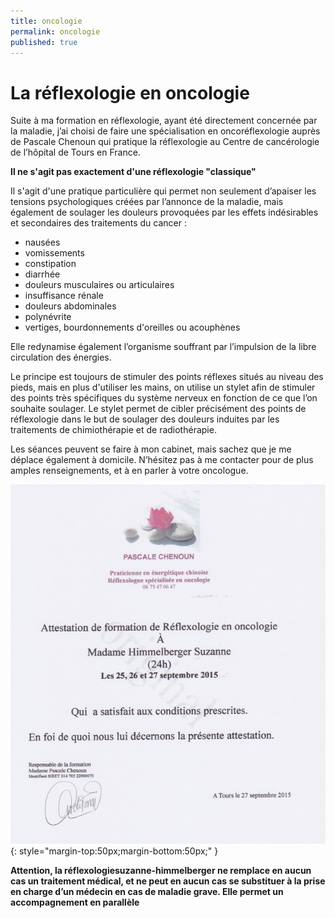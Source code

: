 ```yaml
---
title: oncologie
permalink: oncologie
published: true
---
```


# La réflexologie en oncologie

Suite à ma formation en réflexologie, ayant été directement concernée par la maladie, j’ai choisi de faire une spécialisation en oncoréflexologie auprès de Pascale Chenoun qui pratique la réflexologie au Centre de cancérologie de l’hôpital de Tours en France.

**Il ne s'agit pas exactement d'une réflexologie "classique"**

Il s'agit d'une pratique particulière qui permet non seulement d’apaiser les tensions psychologiques créées par l’annonce de la maladie, mais également de soulager les douleurs provoquées par les effets indésirables et secondaires des traitements du cancer :

- nausées
- vomissements
- constipation
- diarrhée
- douleurs musculaires ou articulaires
- insuffisance rénale
- douleurs abdominales
- polynévrite
- vertiges, bourdonnements d'oreilles ou acouphènes

Elle redynamise également l’organisme souffrant par l’impulsion de la libre circulation des énergies.

Le principe est toujours de stimuler des points réflexes situés au niveau des pieds, mais en plus d'utiliser les mains, on utilise un stylet afin de stimuler des points très spécifiques du système nerveux en fonction de ce que l’on souhaite soulager.
Le stylet permet de cibler précisément des points de réflexologie dans le but de soulager des douleurs induites par les traitements de chimiothérapie et de radiothérapie. 

Les séances peuvent se faire à mon cabinet, mais sachez que je me déplace également à domicile. 
N’hésitez pas à me contacter pour de plus amples renseignements, et à en parler à votre oncologue.

![Oncoreflexo](./images/Oncoreflexo.jpeg){: style="margin-top:50px;margin-bottom:50px;" }

**Attention, la réflexologiesuzanne-himmelberger ne remplace en aucun cas un traitement médical, et ne peut en aucun cas se substituer à la prise en charge d’un médecin en cas de maladie grave. Elle permet un accompagnement en parallèle**

